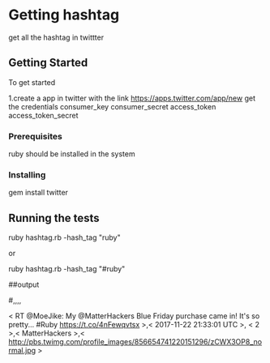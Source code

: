 # Getting hashtag

get all the hashtag in twittter 

## Getting Started

To get started

1.create a app in twitter with the link https://apps.twitter.com/app/new
get the credentials 
	consumer_key
	consumer_secret
	access_token
	access_token_secret 
### Prerequisites

ruby should be installed in the system



### Installing
gem install twitter




## Running the tests

ruby hashtag.rb -hash_tag "ruby"

or

ruby hashtag.rb -hash_tag "#ruby"

##output

#<Tweet text>,<Date Created>,<re tweet count>,<User name>,<User profile image url>

< RT @MoeJike: My @MatterHackers Blue Friday purchase came in! It's so pretty... #Ruby https://t.co/4nFewqvtsx >,< 2017-11-22 21:33:01 UTC >, < 2 >,< MatterHackers >,< http://pbs.twimg.com/profile_images/856654741220151296/zCWX3OP8_normal.jpg >

 






